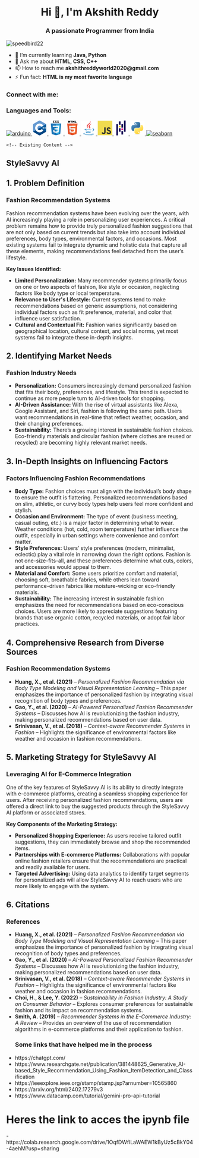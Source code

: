 <!DOCTYPE html>
<html lang="en">
<head>
    <meta charset="UTF-8">
    <meta name="viewport" content="width=device-width, initial-scale=1.0">
    <meta http-equiv="X-UA-Compatible" content="ie=edge">
   
<body>
  <!-- Profile Section -->
    <h1 align="center">Hi 👋, I'm Akshith Reddy</h1>
    <h3 align="center">A passionate Programmer from India</h3>

  <p align="left"> 
        <img src="https://komarev.com/ghpvc/?username=speedbird22&label=Profile%20views&color=0e75b6&style=flat" alt="speedbird22" />
    </p>

  <ul>
        <li>🌱 I’m currently learning <strong>Java, Python</strong></li>
        <li>💬 Ask me about <strong>HTML, CSS, C++</strong></li>
        <li>📫 How to reach me <strong>akshithreddyworld2020@gmail.com</strong></li>
        <li>⚡ Fun fact: <strong>HTML is my most favorite language</strong></li>
    </ul>

   <h3 align="left">Connect with me:</h3>
   <p align="left">
        <!-- Add any social media links here -->
    </p>
    <h3 align="left">Languages and Tools:</h3>
    <p align="left">
        <a href="https://www.arduino.cc/" target="_blank" rel="noreferrer"> <img src="https://cdn.worldvectorlogo.com/logos/arduino-1.svg" alt="arduino" width="40" height="40"/> </a>
        <a href="https://www.w3schools.com/cpp/" target="_blank" rel="noreferrer"> <img src="https://raw.githubusercontent.com/devicons/devicon/master/icons/cplusplus/cplusplus-original.svg" alt="cplusplus" width="40" height="40"/> </a>
        <a href="https://www.w3schools.com/css/" target="_blank" rel="noreferrer"> <img src="https://raw.githubusercontent.com/devicons/devicon/master/icons/css3/css3-original-wordmark.svg" alt="css3" width="40" height="40"/> </a>
        <a href="https://www.w3.org/html/" target="_blank" rel="noreferrer"> <img src="https://raw.githubusercontent.com/devicons/devicon/master/icons/html5/html5-original-wordmark.svg" alt="html5" width="40" height="40"/> </a>
        <a href="https://www.java.com" target="_blank" rel="noreferrer"> <img src="https://raw.githubusercontent.com/devicons/devicon/master/icons/java/java-original.svg" alt="java" width="40" height="40"/> </a>
        <a href="https://developer.mozilla.org/en-US/docs/Web/JavaScript" target="_blank" rel="noreferrer"> <img src="https://raw.githubusercontent.com/devicons/devicon/master/icons/javascript/javascript-original.svg" alt="javascript" width="40" height="40"/> </a>
        <a href="https://pandas.pydata.org/" target="_blank" rel="noreferrer"> <img src="https://raw.githubusercontent.com/devicons/devicon/2ae2a900d2f041da66e950e4d48052658d850630/icons/pandas/pandas-original.svg" alt="pandas" width="40" height="40"/> </a>
        <a href="https://www.python.org" target="_blank" rel="noreferrer"> <img src="https://raw.githubusercontent.com/devicons/devicon/master/icons/python/python-original.svg" alt="python" width="40" height="40"/> </a>
        <a href="https://seaborn.pydata.org/" target="_blank" rel="noreferrer"> <img src="https://seaborn.pydata.org/_images/logo-mark-lightbg.svg" alt="seaborn" width="40" height="40"/> </a>
    </p>

    <!-- Existing Content -->
   <section>
        <div class="content-container">
       <h1> StyleSavvy AI </h1>
            <h2>1. Problem Definition</h2>
            <h3>Fashion Recommendation Systems</h3>
            <p>Fashion recommendation systems have been evolving over the years, with AI increasingly playing a role in personalizing user experiences. A critical problem remains how to provide truly personalized fashion suggestions that are not only based on current trends but also take into account individual preferences, body types, environmental factors, and occasions. Most existing systems fail to integrate <span class="highlight">dynamic and holistic data</span> that capture all these elements, making recommendations feel detached from the user’s lifestyle.</p>
            <p><strong>Key Issues Identified:</strong></p>
            <ul>
                <li><strong>Limited Personalization:</strong> Many recommender systems primarily focus on one or two aspects of fashion, like style or occasion, neglecting factors like body type or local temperature.</li>
                <li><strong>Relevance to User's Lifestyle:</strong> Current systems tend to make recommendations based on generic assumptions, not considering individual factors such as fit preference, material, and color that influence user satisfaction.</li>
                <li><strong>Cultural and Contextual Fit:</strong> Fashion varies significantly based on geographical location, cultural context, and social norms, yet most systems fail to integrate these in-depth insights.</li>
            </ul>
        </div>
    </section>

  <section>
        <div class="content-container">
            <h2>2. Identifying Market Needs</h2>
            <h3>Fashion Industry Needs</h3>
            <ul>
                <li><strong>Personalization:</strong> Consumers increasingly demand <span class="highlight">personalized fashion</span> that fits their body, preferences, and lifestyle. This trend is expected to continue as more people turn to AI-driven tools for shopping.</li>
                <li><strong>AI-Driven Assistance:</strong> With the rise of virtual assistants like Alexa, Google Assistant, and Siri, fashion is following the same path. Users want recommendations in real-time that reflect <span class="highlight">weather, occasion, and their changing preferences.</span></li>
                <li><strong>Sustainability:</strong> There’s a growing interest in sustainable fashion choices. <span class="highlight">Eco-friendly materials</span> and <span class="highlight">circular fashion</span> (where clothes are reused or recycled) are becoming highly relevant market needs.</li>
            </ul>
        </div>
    </section>

  <section>
        <div class="content-container">
            <h2>3. In-Depth Insights on Influencing Factors</h2>
            <h3>Factors Influencing Fashion Recommendations</h3>
            <ul>
                <li><strong>Body Type:</strong> Fashion choices must align with the individual’s body shape to ensure the outfit is flattering. Personalized recommendations based on <span class="highlight">slim, athletic, or curvy</span> body types help users feel more confident and stylish.</li>
                <li><strong>Occasion and Environment:</strong> The type of event (business meeting, casual outing, etc.) is a major factor in determining what to wear. <span class="highlight">Weather conditions</span> (hot, cold, room temperature) further influence the outfit, especially in urban settings where convenience and comfort matter.</li>
                <li><strong>Style Preferences:</strong> Users’ style preferences (modern, minimalist, eclectic) play a vital role in narrowing down the right options. Fashion is not one-size-fits-all, and these preferences determine what cuts, colors, and accessories would appeal to them.</li>
                <li><strong>Material and Comfort:</strong> Some users prioritize <span class="highlight">comfort and material</span>, choosing soft, breathable fabrics, while others lean toward performance-driven fabrics like moisture-wicking or eco-friendly materials.</li>
                <li><strong>Sustainability:</strong> The increasing interest in <span class="highlight">sustainable fashion</span> emphasizes the need for recommendations based on eco-conscious choices. Users are more likely to appreciate suggestions featuring brands that use organic cotton, recycled materials, or adopt fair labor practices.</li>
            </ul>
        </div>
    </section>

  <section>
        <div class="content-container">
            <h2>4. Comprehensive Research from Diverse Sources</h2>
            <h3>Fashion Recommendation Systems</h3>
            <ul>
                <li><strong>Huang, X., et al. (2021)</strong> – <em>Personalized Fashion Recommendation via Body Type Modeling and Visual Representation Learning</em> – This paper emphasizes the importance of <span class="highlight">personalized fashion</span> by integrating visual recognition of body types and preferences.</li>
                <li><strong>Gao, Y., et al. (2020)</strong> – <em>AI-Powered Personalized Fashion Recommender Systems</em> – Discusses how AI is revolutionizing the fashion industry, making personalized recommendations based on user data.</li>
                <li><strong>Srinivasan, V., et al. (2018)</strong> – <em>Context-aware Recommender Systems in Fashion</em> – Highlights the significance of environmental factors like weather and occasion in fashion recommendations.</li>
            </ul>
        </div>
    </section>

  <section>
        <div class="content-container">
            <h2>5. Marketing Strategy for StyleSavvy AI</h2>
            <h3>Leveraging AI for E-Commerce Integration</h3>
            <p>One of the key features of <span class="highlight">StyleSavvy AI</span> is its ability to <span class="highlight">directly integrate with e-commerce platforms</span>, creating a seamless shopping experience for users. After receiving personalized fashion recommendations, users are offered a <span class="highlight">direct link</span> to buy the suggested products through the <span class="highlight">StyleSavvy AI</span> platform or associated stores.</p>
            <p><strong>Key Components of the Marketing Strategy:</strong></p>
            <ul>
                <li><strong>Personalized Shopping Experience:</strong> As users receive tailored outfit suggestions, they can immediately browse and shop the recommended items.</li>
                <li><strong>Partnerships with E-commerce Platforms:</strong> Collaborations with popular online fashion retailers ensure that the recommendations are practical and readily available for users.</li>
                <li><strong>Targeted Advertising:</strong> Using data analytics to identify target segments for <span class="highlight">personalized ads</span> will allow StyleSavvy AI to reach users who are more likely to engage with the system.</li>
            </ul>
        </div>
    </section>
<section>
    <div class="content-container">
        <h2>6. Citations</h2>
        <h3>References</h3>
        <ul>
            <li><strong>Huang, X., et al. (2021)</strong> – <em>Personalized Fashion Recommendation via Body Type Modeling and Visual Representation Learning</em> – This paper emphasizes the importance of personalized fashion by integrating visual recognition of body types and preferences.</li>
            <li><strong>Gao, Y., et al. (2020)</strong> – <em>AI-Powered Personalized Fashion Recommender Systems</em> – Discusses how AI is revolutionizing the fashion industry, making personalized recommendations based on user data.</li>
            <li><strong>Srinivasan, V., et al. (2018)</strong> – <em>Context-aware Recommender Systems in Fashion</em> – Highlights the significance of environmental factors like weather and occasion in fashion recommendations.</li>
            <li><strong>Choi, H., & Lee, Y. (2022)</strong> – <em>Sustainability in Fashion Industry: A Study on Consumer Behavior</em> – Explores consumer preferences for sustainable fashion and its impact on recommendation systems.</li>
            <li><strong>Smith, A. (2019)</strong> – <em>Recommender Systems in the E-Commerce Industry: A Review</em> – Provides an overview of the use of recommendation algorithms in e-commerce platforms and their application to fashion.</li>
            <H3> Some links that have helped me in the process </H3>
            <li>https://chatgpt.com/</li>
            <li>https://www.researchgate.net/publication/381448625_Generative_AI-based_Style_Recommendation_Using_Fashion_ItemDetection_and_Classification</li>
            <li>https://ieeexplore.ieee.org/stamp/stamp.jsp?arnumber=10565860</li>
            <li>https://arxiv.org/html/2402.17279v3</li>
            <li>https://www.datacamp.com/tutorial/gemini-pro-api-tutorial</li>
        </ul>
    </div>
</section>

<h1> Heres the link to acces the ipynb file </h1> - https://colab.research.google.com/drive/1OqfDWflLaWAEW1kByUz5cBkY04-4aehM?usp=sharing
</body>
</html>
